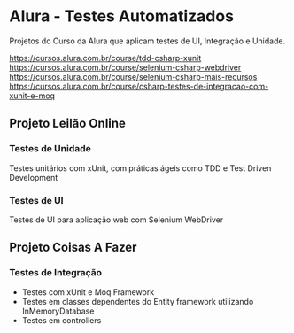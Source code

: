 # Alura - Testes Automatizados

Projetos do Curso da Alura que aplicam testes de UI, Integração e Unidade.

https://cursos.alura.com.br/course/tdd-csharp-xunit  
https://cursos.alura.com.br/course/selenium-csharp-webdriver  
https://cursos.alura.com.br/course/selenium-csharp-mais-recursos  
https://cursos.alura.com.br/course/csharp-testes-de-integracao-com-xunit-e-moq  

## Projeto Leilão Online

### Testes de Unidade
Testes unitários com xUnit, com práticas ágeis como TDD e Test Driven Development

### Testes de UI
Testes de UI para aplicação web com Selenium WebDriver

## Projeto Coisas A Fazer

### Testes de Integração
- Testes com xUnit e Moq Framework
- Testes em classes dependentes do Entity framework utilizando InMemoryDatabase 
- Testes em controllers 
